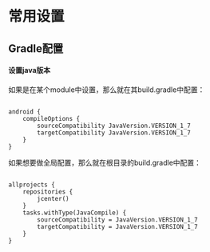 #   常用设置

##  Gradle配置

####  设置java版本


<p>如果是在某个module中设置，那么就在其build.gradle中配置：</p>

<pre><code>
android {
    compileOptions {
        sourceCompatibility JavaVersion.VERSION_1_7
        targetCompatibility JavaVersion.VERSION_1_7
    }
}
</code></pre>

<p>如果想要做全局配置，那么就在根目录的build.gradle中配置：</p>

<pre><code>
allprojects {
    repositories {
        jcenter()
    }
    tasks.withType(JavaCompile) {
        sourceCompatibility = JavaVersion.VERSION_1_7
        targetCompatibility = JavaVersion.VERSION_1_7
    }
}
</code></pre>